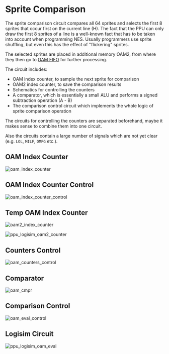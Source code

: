 # Sprite Comparison

The sprite comparison circuit compares all 64 sprites and selects the first 8 sprites that occur first on the current line (H). The fact that the PPU can only draw the first 8 sprites of a line is a well-known fact that has to be taken into account when programming NES. Usually programmers use sprite shuffling, but even this has the effect of "flickering" sprites.

The selected sprites are placed in additional memory OAM2, from where they then go to [OAM FIFO](fifo.md) for further processing.

The circuit includes:
- OAM index counter, to sample the next sprite for comparison
- OAM2 index counter, to save the comparison results
- Schematics for controlling the counters
- A comparator, which is essentially a small ALU and performs a signed subtraction operation (A - B)
- The comparison control circuit which implements the whole logic of sprite comparison operation

The circuits for controlling the counters are separated beforehand, maybe it makes sense to combine them into one circuit.

Also the circuits contain a large number of signals which are not yet clear (e.g. `LOL`, `MILF`, `OMFG` etc.).

## OAM Index Counter

![oam_index_counter](/BreakingNESWiki/imgstore/oam_index_counter.jpg)

## OAM Index Counter Control

![oam_index_counter_control](/BreakingNESWiki/imgstore/oam_index_counter_control.jpg)

## Temp OAM Index Counter

![oam2_index_counter](/BreakingNESWiki/imgstore/oam2_index_counter.jpg)

![ppu_logisim_oam2_counter](/BreakingNESWiki/imgstore/ppu_logisim_oam2_counter.jpg)

## Counters Control

![oam_counters_control](/BreakingNESWiki/imgstore/oam_counters_control.jpg)

## Comparator

![oam_cmpr](/BreakingNESWiki/imgstore/oam_cmpr.jpg)

## Comparison Control

![oam_eval_control](/BreakingNESWiki/imgstore/oam_eval_control.jpg)

## Logisim Circuit

![ppu_logisim_oam_eval](/BreakingNESWiki/imgstore/ppu_logisim_oam_eval.jpg)
